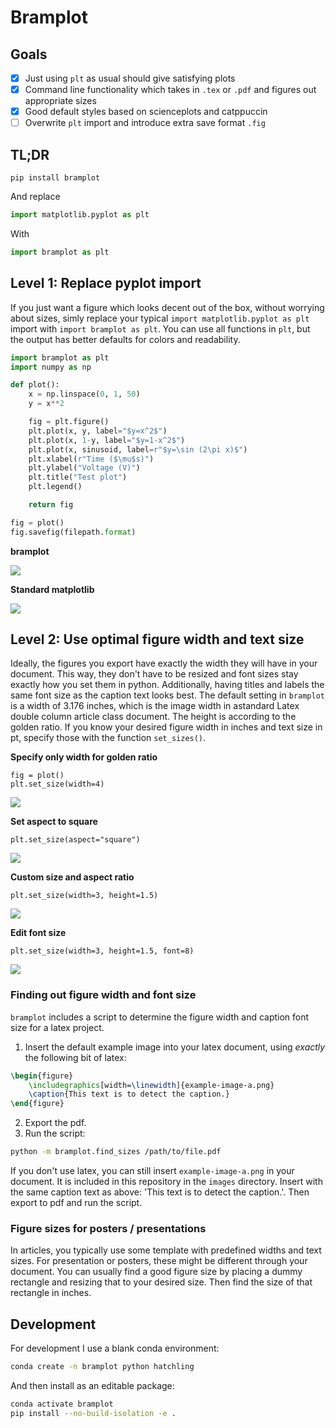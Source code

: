 # Bramplot

## Goals

- [x] Just using `plt` as usual should give satisfying plots
- [x] Command line functionality which takes in `.tex` or `.pdf` and figures out appropriate sizes
- [x] Good default styles based on scienceplots and catppuccin
- [ ] Overwrite `plt` import and introduce extra save format `.fig`

## TL;DR

```
pip install bramplot
```

And replace

```py
import matplotlib.pyplot as plt
```

With

```py
import bramplot as plt
```

## Level 1: Replace pyplot import

If you just want a figure which looks decent out of the box, without worrying about sizes, simly replace your typical `import matplotlib.pyplot as plt` import with `import bramplot as plt`.
You can use all functions in `plt`, but the output has better defaults for colors and readability.

```py
import bramplot as plt
import numpy as np

def plot():
    x = np.linspace(0, 1, 50)
    y = x**2

    fig = plt.figure()
    plt.plot(x, y, label="$y=x^2$")
    plt.plot(x, 1-y, label="$y=1-x^2$")
    plt.plot(x, sinusoid, label=r"$y=\sin (2\pi x)$")
    plt.xlabel(r"Time ($\mu$s)")
    plt.ylabel("Voltage (V)")
    plt.title("Test plot")
    plt.legend()

    return fig

fig = plot()
fig.savefig(filepath.format)
```

**bramplot**

![](images/bramplot.png)

**Standard matplotlib**

![](images/matplotlib.png)

## Level 2: Use optimal figure width and text size

Ideally, the figures you export have exactly the width they will have in your document.
This way, they don't have to be resized and font sizes stay exactly how you set them in python.
Additionally, having titles and labels the same font size as the caption text looks best.
The default setting in `bramplot` is a width of 3.176 inches, which is the image width in astandard Latex double column article class document.
The height is according to the golden ratio.
If you know your desired figure width in inches and text size in pt, specify those with the function `set_sizes()`.

**Specify only width for golden ratio**

```
fig = plot()
plt.set_size(width=4)
```

![](images/bramplot_width_4.png)

**Set aspect to square**

```
plt.set_size(aspect="square")
```

![](images/bramplot_square.png)

**Custom size and aspect ratio**

```
plt.set_size(width=3, height=1.5)
```

![](images/bramplot_width_3_half_aspect.png)

**Edit font size**

```
plt.set_size(width=3, height=1.5, font=8)
```

![](images/bramplot_width_3_half_aspect_font_8.png)

### Finding out figure width and font size

`bramplot` includes a script to determine the figure width and caption font size for a latex project.

1. Insert the default example image into your latex document, using *exactly* the following bit of latex:

```tex
\begin{figure}
    \includegraphics[width=\linewidth]{example-image-a.png}
    \caption{This text is to detect the caption.}
\end{figure}
```

2. Export the pdf.
3. Run the script:

```sh
python -m bramplot.find_sizes /path/to/file.pdf
```

If you don't use latex, you can still insert `example-image-a.png` in your document.
It is included in this repository in the `images` directory.
Insert with the same caption text as above: 'This text is to detect the caption.'.
Then export to pdf and run the script.

### Figure sizes for posters / presentations

In articles, you typically use some template with predefined widths and text sizes.
For presentation or posters, these might be different through your document.
You can usually find a good figure size by placing a dummy rectangle and resizing that to your desired size.
Then find the size of that rectangle in inches.

## Development

For development I use a blank conda environment:

```sh
conda create -n bramplot python hatchling
```

And then install as an editable package:

```sh
conda activate bramplot
pip install --no-build-isolation -e .
```

